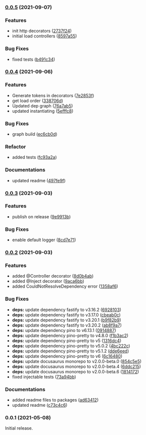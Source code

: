 ### [0.0.5](https://github.com/hornts/horn/compare/0.0.4...0.0.5) (2021-09-07)


### Features

* init http decorators ([2737f24](https://github.com/hornts/horn/commit/2737f2466bc23b6310159ff2a47aed89b482e3f0))
* initial load controllers ([8597a55](https://github.com/hornts/horn/commit/8597a55853edb1e819c15ed0165dffba69464b75))


### Bug Fixes

* fixed tests ([b491c34](https://github.com/hornts/horn/commit/b491c34c8ee1e07ef33e57e253c987bfb488239d))

### [0.0.4](https://github.com/hornts/horn/compare/0.0.3...0.0.4) (2021-09-06)


### Features

* Generate tokens in decorators ([7e2853f](https://github.com/hornts/horn/commit/7e2853f0a0df41bfc597e234ef150867b2682a4d))
* get load order ([338706d](https://github.com/hornts/horn/commit/338706d32317d117b15872712a1f4aec1f542689))
* Updated dep graph ([76a7ab5](https://github.com/hornts/horn/commit/76a7ab5b3238c2d12cbc3e0d15eb513337a421cc))
* updated instantiating ([5efffc8](https://github.com/hornts/horn/commit/5efffc86964397b3d4203d5a74ff70de12ea625d))


### Bug Fixes

* graph build ([ec6cb0d](https://github.com/hornts/horn/commit/ec6cb0dbc165086a1abf12c9431a8334518c304e))


### Refactor

* added tests ([fc93a2a](https://github.com/hornts/horn/commit/fc93a2a62429976a02a01361be764b4d4f31f4da))


### Documentations

* updated readme ([497fe9f](https://github.com/hornts/horn/commit/497fe9feff6013fc6a757fc2e919402592d13cb9))

### [0.0.3](https://github.com/hornts/horn/compare/0.0.2...0.0.3) (2021-09-03)


### Features

* publish on release ([9e9913b](https://github.com/hornts/horn/commit/9e9913bb43ca91876bbafd728108349efb6c71ca))


### Bug Fixes

* enable default logger ([8cd7e71](https://github.com/hornts/horn/commit/8cd7e7141a3275b4cf6814560927381f52940b61))

### [0.0.2](https://github.com/hornts/horn/compare/0.0.1...0.0.2) (2021-09-03)


### Features

* added @Controller decorator ([8d0b4ab](https://github.com/hornts/horn/commit/8d0b4ab0895ac74a389e2d48ed0e6b01ed6c5eba))
* added @Inject decorator ([9aca6bb](https://github.com/hornts/horn/commit/9aca6bb0037e74a11385872790c147751a9a6a3a))
* added CouldNotResolveDependency error ([1358af6](https://github.com/hornts/horn/commit/1358af61bce257b523ed5a3ed14a8d8ab377cceb))


### Bug Fixes

* **deps:** update dependency fastify to v3.16.2 ([6928103](https://github.com/hornts/horn/commit/69281039a46e7fede4d842f85602792757f4fbf6))
* **deps:** update dependency fastify to v3.17.0 ([cbeab0c](https://github.com/hornts/horn/commit/cbeab0c61dd337eb409111eba5b8ddfe6788baff))
* **deps:** update dependency fastify to v3.20.1 ([b9f82b9](https://github.com/hornts/horn/commit/b9f82b9bbab8caa59c04e4b9aee4084709ed7f9c))
* **deps:** update dependency fastify to v3.20.2 ([ab8f9a7](https://github.com/hornts/horn/commit/ab8f9a7a80621f52c49fda546cce9b23f3448018))
* **deps:** update dependency pino to v6.13.1 ([0914887](https://github.com/hornts/horn/commit/091488727c393cbcc6267222aaa320dec85adb85))
* **deps:** update dependency pino-pretty to v4.8.0 ([f1b3ac2](https://github.com/hornts/horn/commit/f1b3ac2ddf216d9c942faeb7e4f8fd2c59871044))
* **deps:** update dependency pino-pretty to v5 ([1316dc4](https://github.com/hornts/horn/commit/1316dc462f5da4c1bc84cd0132f2c5c77c1996b3))
* **deps:** update dependency pino-pretty to v5.0.2 ([4bc222c](https://github.com/hornts/horn/commit/4bc222ce174d09b651ccb9775ed3e8c3f38a00f6))
* **deps:** update dependency pino-pretty to v5.1.2 ([dde6eed](https://github.com/hornts/horn/commit/dde6eed12adce509370e856385c4817ab271d019))
* **deps:** update dependency pino-pretty to v6 ([6c16480](https://github.com/hornts/horn/commit/6c164800155e15f713c8b306d1430d97257ac5e8))
* **deps:** update docusaurus monorepo to v2.0.0-beta.0 ([854c5e5](https://github.com/hornts/horn/commit/854c5e545b2e823d59a4ac6ee1da57dcb01bd8bb))
* **deps:** update docusaurus monorepo to v2.0.0-beta.4 ([6ddc215](https://github.com/hornts/horn/commit/6ddc215bafc1b17fef28c3575da6be289303eb10))
* **deps:** update docusaurus monorepo to v2.0.0-beta.6 ([1814172](https://github.com/hornts/horn/commit/1814172e0ca130a2fecc6d8e725e9d997ec11413))
* fixed injectable tests ([73a94bb](https://github.com/hornts/horn/commit/73a94bb91056b5b8feceb43597ac41edb64bf2f1))


### Documentations

* added readme files to packages ([ad63412](https://github.com/hornts/horn/commit/ad634124d172550f154613f6e772e27f4c5e3021))
* updated readme ([c73c4c6](https://github.com/hornts/horn/commit/c73c4c65f645b581eacbfb51d41e2ca59af59765))

### 0.0.1 (2021-05-08)
Initial release.
